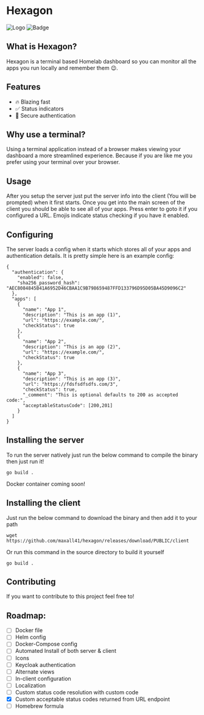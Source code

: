 # Hexagon
![Logo](https://i.ibb.co/MMVFhfq/logo.png)
![Badge](https://img.shields.io/github/release-date/maxall41/hexagon)
## What is Hexagon?
Hexagon is a terminal based Homelab dashboard so you can monitor all the apps you run locally and remember them 😉.
## Features
- 🔥 Blazing fast
- ✅ Status indicators
- 🔐 Secure authentication
## Why use a terminal?
Using a terminal application instead of a browser makes viewing your dashboard a more streamlined experience. Because if you are like me you prefer using your terminal over your browser.
## Usage
After you setup the server just put the server info into the client (You will be prompted) when it first starts. Once you get into the main screen of the client you should be able to see all of your apps. Press enter to goto it if you configured a URL. Emojis indicate status checking if you have it enabled.
## Configuring
The server loads a config when it starts which stores all of your apps and authentication details. It is pretty simple here is an example config:
```
{
  "authentication": {
    "enabled": false,
    "sha256_password_hash": "AEC8084845B41A6952D46CBAA1C9B798659487FFD133796D95D05BA45D9096C2"
  },
  "apps": [
    {
      "name": "App 1",
      "description": "This is an app (1)",
      "url": "https://example.com/",
      "checkStatus": true
    },
    {
      "name": "App 2",
      "description": "This is an app (2)",
      "url": "https://example.com/",
      "checkStatus": true
    },
    {
      "name": "App 3",
      "description": "This is an app (3)",
      "url": "https://fdsfsdfsdfs.com/3",
      "checkStatus": true,
      "_comment": "This is optional defaults to 200 as accepted code:",
      "acceptableStatusCode": [200,201]
    }
  ]
}
```
## Installing the server
To run the server natively just run the below command to compile the binary then just run it!
```
go build .
```
Docker container coming soon!
## Installing the client
Just run the below command to download the binary and then add it to your path
```
wget https://github.com/maxall41/hexagon/releases/download/PUBLIC/client
```
Or run this command in the source directory to build it yourself
```
go build .
```
## Contributing
If you want to contribute to this project feel free to!
## Roadmap:
- [ ] Docker file
- [ ] Helm config
- [ ] Docker-Compose config
- [ ] Automated Install of both server & client
- [ ] Icons
- [ ] Keycloak authentication
- [ ] Alternate views
- [ ] In-client configuration
- [ ] Localization
- [ ] Custom status code resolution with custom code
- [x] Custom acceptable status codes returned from URL endpoint
- [ ] Homebrew formula
